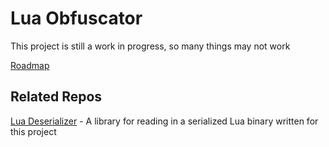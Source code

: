 # Lua Obfuscator

This project is still a work in progress, so many things may not work

[Roadmap](https://pyan.notion.site/014c3553be6b45d1989e1e133ec2c424?v=acc453043e2844728d3db628693c100d)

## Related Repos
[Lua Deserializer](https://github.com/PY44N/LuaDeserializer/) - A library for reading in a serialized Lua binary written for this project
